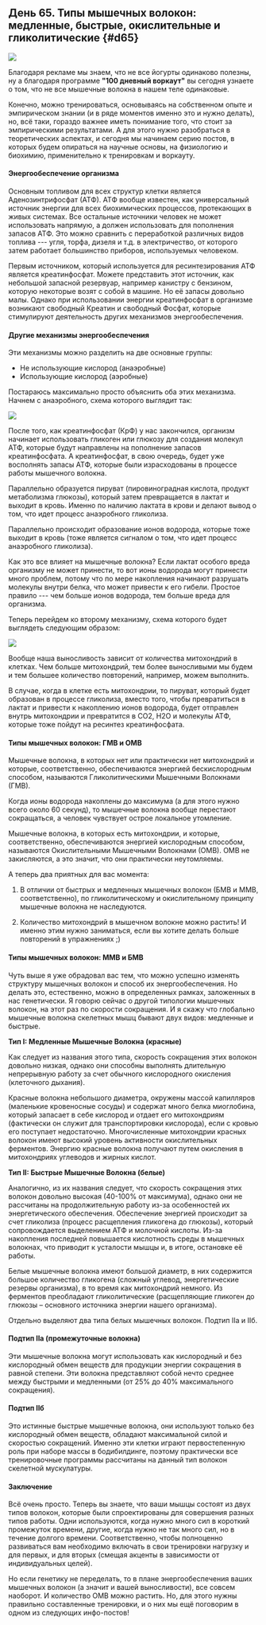 ## День 65. Типы мышечных волокон: медленные, быстрые, окислительные и гликолитические {#d65}

![](src/img/65.jpg)

Благодаря рекламе мы знаем, что не все йогурты одинаково полезны, ну а благодаря программе **"100 дневный воркаут"** вы сегодня узнаете о том, что не все мышечные волокна в нашем теле одинаковые. 

Конечно, можно тренироваться, основываясь на собственном опыте и эмпирическом знании (и в ряде моментов именно это и нужно делать), но, всё таки, гораздо важнее иметь понимание того, что стоит за эмпирическими результатами. А для этого нужно разобраться в теоретических аспектах, и сегодня мы начинаем серию постов, в которых будем опираться на научные основы, на физиологию и биохимию, применительно к тренировкам и воркауту. 

#### Энергообеспечение организма

Основным топливом для всех структур клетки является Аденозинтрифосфат (АТФ). АТФ вообще известен, как универсальный источник энергии для всех биохимических процессов, протекающих в живых системах. Все остальные источники человек не может использовать напрямую, а должен использовать для пополнения запасов АТФ. Это можно сравнить с переработкой различных видов топлива --- угля, торфа, дизеля и т.д. в электричество, от которого затем работает большинство приборов, используемых человеком. 

Первым источником, который используется для ресинтезирования АТФ является креатинфосфат. Можете представить этот источник, как небольшой запасной резервуар, например канистру с бензином, которую некоторые возят с собой в машине. Но её запасы довольно малы. Однако при использовании энергии креатинфосфат в организме возникают свободный Креатин и свободный Фосфат, которые стимулируют деятельность других механизмов энергообеспечения. 

#### Другие механизмы энергообеспечения

Эти механизмы можно разделить на две основные группы: 

- Не использующие кислород (анаэробные) 
- Использующие кислород (аэробные) 

Постараюсь максимально просто объяснить оба этих механизма. Начнем с анаэробного, схема которого выглядит так: 

![](src/img/65-1.jpg)

После того, как креатинфосфат (КрФ) у нас закончился, организм начинает использовать гликоген или глюкозу для создания молекул АТФ, которые будут направлены на пополнение запасов креатинфосфата. А креатинфосфат, в свою очередь, будет уже восполнять запасы АТФ, которые были израсходованы в процессе работы мышечного волокна. 

Параллельно образуется пируват (пировиноградная кислота, продукт метаболизма глюкозы), который затем превращается в лактат и выходит в кровь. Именно по наличию лактата в крови и делают вывод о том, что идет процесс анаэробного гликолиза. 

Параллельно происходит образование ионов водорода, которые тоже выходит в кровь (тоже является сигналом о том, что идет процесс анаэробного гликолиза). 

Как это все влияет на мышечные волокна? Если лактат особого вреда организму не может принести, то вот ионы водорода могут принести много проблем, потому что по мере накопления начинают разрушать молекулы внутри белка, что может привести к его гибели. Простое правило --- чем больше ионов водорода, тем больше вреда для организма. 

Теперь перейдем ко второму механизму, схема которого будет выглядеть следующим образом: 

![](src/img/65-2.jpg)

Вообще наша выносливость зависит от количества митохондрий в клетках. Чем больше митохондрий, тем более выносливыми мы будем и тем большее количество повторений, например, можем выполнить. 

В случае, когда в клетке есть митохондрии, то пируват, который будет образован в процессе гликолиза, вместо того, чтобы превратиться в лактат и привести к накоплению ионов водорода, будет отправлен внутрь митохондрии и превратится в CO2, H2O и молекулы АТФ, которые тоже пойдут на ресинтез креатинфосфата.

#### Типы мышечных волокон: ГМВ и ОМВ

Мышечные волокна, в которых нет или практически нет митохондрий и которые, соответственно, обеспечиваются энергией бескислородным способом, называются Гликолитическими Мышечными Волокнами (ГМВ). 

Когда ионы водорода накоплены до максимума (а для этого нужно всего около 60 секунд), то мышечные волокна вообще перестают сокращаться, а человек чувствует острое локальное утомление. 

Мышечные волокна, в которых есть митохондрии, и которые, соответственно, обеспечиваются энергией кислородным способом, называются Окислительными Мышечными Волокнами (ОМВ). ОМВ не закисляются, а это значит, что они практически неутомляемы. 

А теперь два приятных для вас момента: 

1. В отличии от быстрых и медленных мышечных волокон (БМВ и ММВ, соответственно), по гликолитическому и окислительному принципу мышечные волокна не наследуются. 

2. Количество митохондрий в мышечном волокне можно растить! И именно этим нужно заниматься, если вы хотите делать больше повторений в упражнениях ;) 

#### Типы мышечных волокон: ММВ и БМВ

Чуть выше я уже обрадовал вас тем, что можно успешно изменять структуру мышечных волокон и способ их энергообеспечения. Но делать это, естественно, можно в определенных рамках, заложенных в нас генетически. Я говорю сейчас о другой типологии мышечных волокон, на этот раз по скорости сокращения. И я скажу что глобально мышечные волокна скелетных мышц бывают двух видов: медленные и быстрые. 

**Тип I: Медленные Мышечные Волокна (красные)** 

Как следует из названия этого типа, скорость сокращения этих волокон довольно низкая, однако они способны выполнять длительную непрерывную работу за счет обычного кислородного окисления (клеточного дыхания). 

Красные волокна небольшого диаметра, окружены массой капилляров (маленькие кровеносные сосуды) и содержат много белка миоглобина, который запасает в себе кислород и отдает его митохондриям (фактически он служит для транспортировки кислорода), если с кровью его поступает недостаточно. Многочисленные митохондрии красных волокон имеют высокий уровень активности окислительных ферментов. Энергию красные волокна получают путем окисления в митохондриях углеводов и жирных кислот. 

**Тип II: Быстрые Мышечные Волокна (белые)** 

Аналогично, из их названия следует, что скорость сокращения этих волокон довольно высокая (40-100% от максимума), однако они не рассчитаны на продолжительную работу из-за особенностей их энергетического обеспечения. Обеспечение энергией происходит за счет гликолиза (процесс расщепления гликогена до глюкозы), который сопровождается выделением АТФ и молочной кислоты. Из-за накопления последней повышается кислотность среды в мышечных волокнах, что приводит к усталости мышцы и, в итоге, остановке её работы. 

Белые мышечные волокна имеют большой диаметр, в них содержится большое количество гликогена (сложный углевод, энергетические резервы организма), в то время как митохондрий немного. Из ферментов преобладают гликолитические (расщепляющие гликоген до глюкозы – основного источника энергии нашего организма). 

Отдельно выделяют два типа белых мышечных волокон. Подтип IIа и IIб. 

#### Подтип IIа (промежуточные волокна)

Эти мышечные волокна могут использовать как кислородный и без кислородный обмен веществ для продукции энергии сокращения в равной степени. Эти волокна представляют собой нечто среднее между быстрыми и медленными (от 25% до 40% максимального сокращения). 

#### Подтип IIб

Это истинные быстрые мышечные волокна, они используют только без кислородный обмен веществ, обладают максимальной силой и скоростью сокращений. Именно эти клетки играют первостепенную роль при наборе массы в бодибилдинге, поэтому практически все тренировочные программы рассчитаны на данный тип волокон скелетной мускулатуры. 

#### Заключение

Всё очень просто. Теперь вы знаете, что ваши мышцы состоят из двух типов волокон, которые были спроектированы для совершения разных типов работы. Одни используются, когда нужно много сил в короткий промежуток времени, другие, когда нужно не так много сил, но в течение долгого времени. Соответственно, чтобы полноценно развиваться вам необходимо включать в свои тренировки нагрузку и для первых, и для вторых (смещая акценты в зависимости от индивидуальных целей). 

Но если генетику не переделать, то в плане энергообеспечения ваших мышечных волокон (а значит и вашей выносливости), все совсем наоборот. И количество ОМВ можно растить. Но, для этого нужны правильно составленные тренировки, и о них мы ещё поговорим в одном из следующих инфо-постов! 

